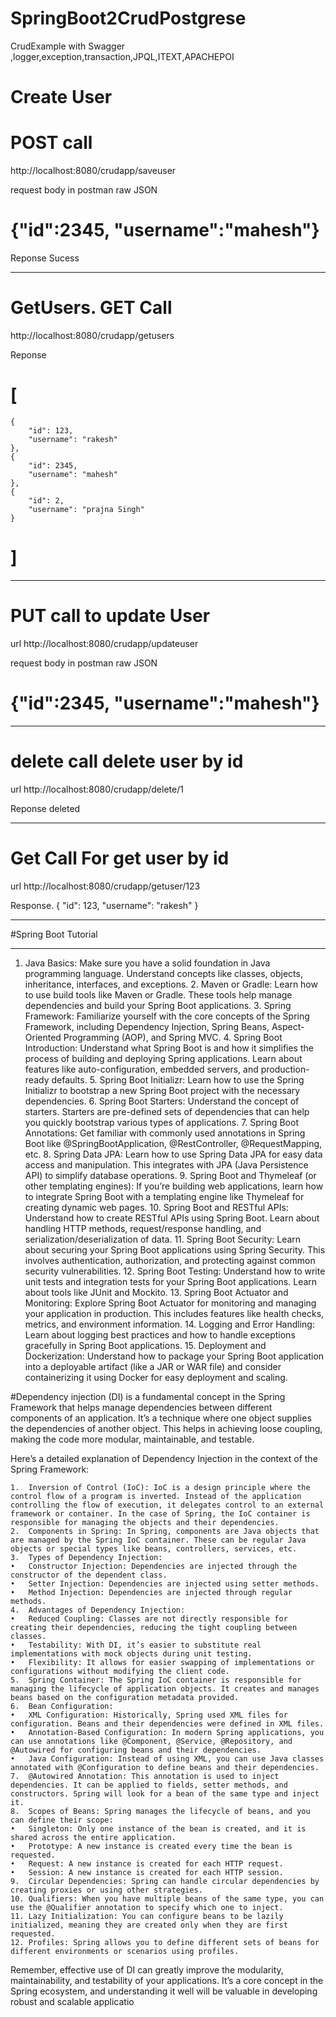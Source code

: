 # SpringBoot2CrudPostgrese
CrudExample with Swagger ,logger,exception,transaction,JPQL,ITEXT,APACHEPOI



# Create User

# POST call
  http://localhost:8080/crudapp/saveuser
  
  request body  in postman raw JSON
  
 # {"id":2345, "username":"mahesh"} 
 
 Reponse Sucess
 
 -----------------------------------------
 # GetUsers. GET Call 
 
 http://localhost:8080/crudapp/getusers
 
 Reponse 
 # [
    {
        "id": 123,
        "username": "rakesh"
    },
    {
        "id": 2345,
        "username": "mahesh"
    },
    {
        "id": 2,
        "username": "prajna Singh"
    }
# ] 

------------------------------------------------------

# PUT call to update User

url http://localhost:8080/crudapp/updateuser

 
  request body  in postman raw JSON
  
 # {"id":2345, "username":"mahesh"} 
 
 -------------------------------------------------
 
 # delete call delete user by id
 
url  http://localhost:8080/crudapp/delete/1


Reponse deleted

----------------------------------------

# Get Call For get user by id
url http://localhost:8080/crudapp/getuser/123

Response. 
{
    "id": 123,
    "username": "rakesh"
}

 --------------------------------
#Spring Boot Tutorial
- --------------
1. Java Basics: Make sure you have a solid foundation in Java programming language. Understand concepts like classes, objects, inheritance, interfaces, and exceptions.
      2. Maven or Gradle: Learn how to use build tools like Maven or Gradle. These tools help manage dependencies and build your Spring Boot applications.
      3. Spring Framework: Familiarize yourself with the core concepts of the Spring Framework, including Dependency Injection, Spring Beans, Aspect-Oriented Programming (AOP), and Spring MVC.
      4. Spring Boot Introduction: Understand what Spring Boot is and how it simplifies the process of building and deploying Spring applications. Learn about features like auto-configuration, embedded servers, and production-ready defaults.
      5. Spring Boot Initializr: Learn how to use the Spring Initializr to bootstrap a new Spring Boot project with the necessary dependencies.
      6. Spring Boot Starters: Understand the concept of starters. Starters are pre-defined sets of dependencies that can help you quickly bootstrap various types of applications.
      7. Spring Boot Annotations: Get familiar with commonly used annotations in Spring Boot like @SpringBootApplication, @RestController, @RequestMapping, etc.
      8. Spring Data JPA: Learn how to use Spring Data JPA for easy data access and manipulation. This integrates with JPA (Java Persistence API) to simplify database operations.
      9. Spring Boot and Thymeleaf (or other templating engines): If you’re building web applications, learn how to integrate Spring Boot with a templating engine like Thymeleaf for creating dynamic web pages.
      10. Spring Boot and RESTful APIs: Understand how to create RESTful APIs using Spring Boot. Learn about handling HTTP methods, request/response handling, and serialization/deserialization of data.
      11. Spring Boot Security: Learn about securing your Spring Boot applications using Spring Security. This involves authentication, authorization, and protecting against common security vulnerabilities.
      12. Spring Boot Testing: Understand how to write unit tests and integration tests for your Spring Boot applications. Learn about tools like JUnit and Mockito.
      13. Spring Boot Actuator and Monitoring: Explore Spring Boot Actuator for monitoring and managing your application in production. This includes features like health checks, metrics, and environment information.
      14. Logging and Error Handling: Learn about logging best practices and how to handle exceptions gracefully in Spring Boot applications.
      15. Deployment and Dockerization: Understand how to package your Spring Boot application into a deployable artifact (like a JAR or WAR file) and consider containerizing it using Docker for easy deployment and scaling.
   

#Dependency injection (DI) is a fundamental concept in the Spring Framework that helps manage dependencies between different components of an application. It’s a technique where one object supplies the dependencies of another object. This helps in achieving loose coupling, making the code more modular, maintainable, and testable.

Here’s a detailed explanation of Dependency Injection in the context of the Spring Framework:

	1.	Inversion of Control (IoC): IoC is a design principle where the control flow of a program is inverted. Instead of the application controlling the flow of execution, it delegates control to an external framework or container. In the case of Spring, the IoC container is responsible for managing the objects and their dependencies.
	2.	Components in Spring: In Spring, components are Java objects that are managed by the Spring IoC container. These can be regular Java objects or special types like beans, controllers, services, etc.
	3.	Types of Dependency Injection:
	•	Constructor Injection: Dependencies are injected through the constructor of the dependent class.
	•	Setter Injection: Dependencies are injected using setter methods.
	•	Method Injection: Dependencies are injected through regular methods.
	4.	Advantages of Dependency Injection:
	•	Reduced Coupling: Classes are not directly responsible for creating their dependencies, reducing the tight coupling between classes.
	•	Testability: With DI, it’s easier to substitute real implementations with mock objects during unit testing.
	•	Flexibility: It allows for easier swapping of implementations or configurations without modifying the client code.
	5.	Spring Container: The Spring IoC container is responsible for managing the lifecycle of application objects. It creates and manages beans based on the configuration metadata provided.
	6.	Bean Configuration:
	•	XML Configuration: Historically, Spring used XML files for configuration. Beans and their dependencies were defined in XML files.
	•	Annotation-Based Configuration: In modern Spring applications, you can use annotations like @Component, @Service, @Repository, and @Autowired for configuring beans and their dependencies.
	•	Java Configuration: Instead of using XML, you can use Java classes annotated with @Configuration to define beans and their dependencies.
	7.	@Autowired Annotation: This annotation is used to inject dependencies. It can be applied to fields, setter methods, and constructors. Spring will look for a bean of the same type and inject it.
	8.	Scopes of Beans: Spring manages the lifecycle of beans, and you can define their scope:
	•	Singleton: Only one instance of the bean is created, and it is shared across the entire application.
	•	Prototype: A new instance is created every time the bean is requested.
	•	Request: A new instance is created for each HTTP request.
	•	Session: A new instance is created for each HTTP session.
	9.	Circular Dependencies: Spring can handle circular dependencies by creating proxies or using other strategies.
	10.	Qualifiers: When you have multiple beans of the same type, you can use the @Qualifier annotation to specify which one to inject.
	11.	Lazy Initialization: You can configure beans to be lazily initialized, meaning they are created only when they are first requested.
	12.	Profiles: Spring allows you to define different sets of beans for different environments or scenarios using profiles.

Remember, effective use of DI can greatly improve the modularity, maintainability, and testability of your applications. It’s a core concept in the Spring ecosystem, and understanding it well will be valuable in developing robust and scalable applicatio
